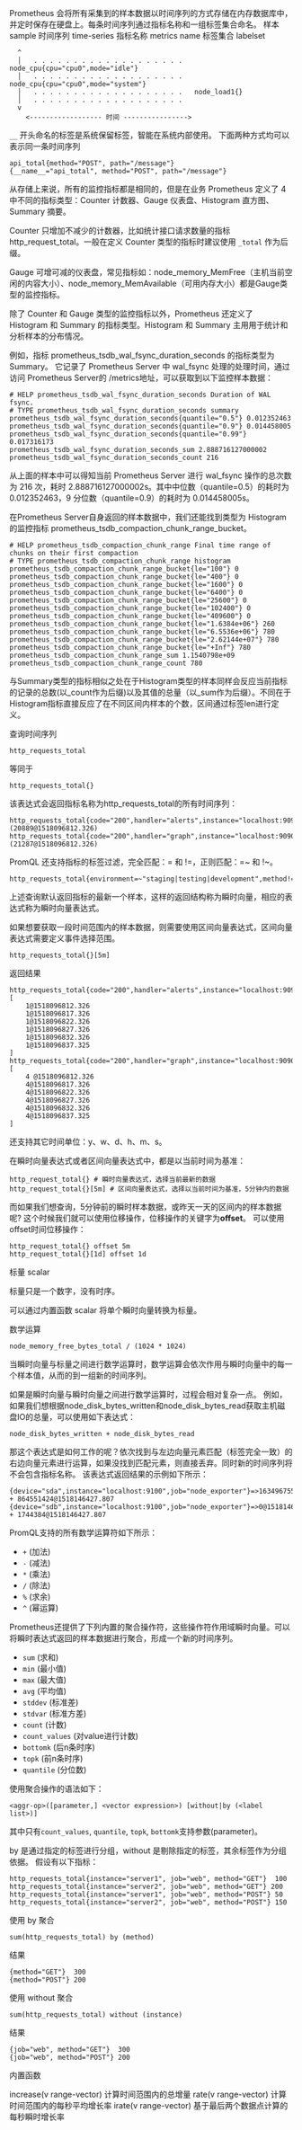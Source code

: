 Prometheus 会将所有采集到的样本数据以时间序列的方式存储在内存数据库中，并定时保存在硬盘上。每条时间序列通过指标名称和一组标签集合命名。
样本 sample
时间序列 time-series
指标名称 metrics name
标签集合 labelset
```
  ^
  │   . . . . . . . . . . . . . . . . . . .   node_cpu{cpu="cpu0",mode="idle"}
  │   . . . . . . . . . . . . . . . . . . .   node_cpu{cpu="cpu0",mode="system"}
  │   . . . . . . . . . . . . . . . . . . .   node_load1{}
  │   . . . . . . . . . . . . . . . . . . .  
  v
    <------------------ 时间 ---------------->
```

`__` 开头命名的标签是系统保留标签，智能在系统内部使用。
下面两种方式均可以表示同一条时间序列
```
api_total{method="POST", path="/message"}
{__name__="api_total", method="POST", path="/message"}
```


从存储上来说，所有的监控指标都是相同的，但是在业务 Prometheus 定义了 4 中不同的指标类型：Counter 计数器、Gauge 仪表盘、Histogram 直方图、Summary 摘要。

Counter 只增加不减少的计数器，比如统计接口请求数量的指标  http_request_total。一般在定义 Counter 类型的指标时建议使用 `_total` 作为后缀。

Gauge 可增可减的仪表盘，常见指标如：node_memory_MemFree（主机当前空闲的内容大小）、node_memory_MemAvailable（可用内存大小）都是Gauge类型的监控指标。

除了 Counter 和 Gauge 类型的监控指标以外，Prometheus 还定义了 Histogram 和 Summary 的指标类型。Histogram 和 Summary 主用用于统计和分析样本的分布情况。

例如，指标 prometheus_tsdb_wal_fsync_duration_seconds 的指标类型为Summary。 它记录了 Prometheus Server 中 wal_fsync 处理的处理时间，通过访问 Prometheus Server的 /metrics地址，可以获取到以下监控样本数据：
```
# HELP prometheus_tsdb_wal_fsync_duration_seconds Duration of WAL fsync.
# TYPE prometheus_tsdb_wal_fsync_duration_seconds summary
prometheus_tsdb_wal_fsync_duration_seconds{quantile="0.5"} 0.012352463
prometheus_tsdb_wal_fsync_duration_seconds{quantile="0.9"} 0.014458005
prometheus_tsdb_wal_fsync_duration_seconds{quantile="0.99"} 0.017316173
prometheus_tsdb_wal_fsync_duration_seconds_sum 2.888716127000002
prometheus_tsdb_wal_fsync_duration_seconds_count 216
```

从上面的样本中可以得知当前 Prometheus Server 进行 wal_fsync 操作的总次数为 216 次，耗时 2.888716127000002s。其中中位数（quantile=0.5）的耗时为 0.012352463，9 分位数（quantile=0.9）的耗时为 0.014458005s。

在Prometheus Server自身返回的样本数据中，我们还能找到类型为 Histogram 的监控指标 prometheus_tsdb_compaction_chunk_range_bucket。
```
# HELP prometheus_tsdb_compaction_chunk_range Final time range of chunks on their first compaction
# TYPE prometheus_tsdb_compaction_chunk_range histogram
prometheus_tsdb_compaction_chunk_range_bucket{le="100"} 0
prometheus_tsdb_compaction_chunk_range_bucket{le="400"} 0
prometheus_tsdb_compaction_chunk_range_bucket{le="1600"} 0
prometheus_tsdb_compaction_chunk_range_bucket{le="6400"} 0
prometheus_tsdb_compaction_chunk_range_bucket{le="25600"} 0
prometheus_tsdb_compaction_chunk_range_bucket{le="102400"} 0
prometheus_tsdb_compaction_chunk_range_bucket{le="409600"} 0
prometheus_tsdb_compaction_chunk_range_bucket{le="1.6384e+06"} 260
prometheus_tsdb_compaction_chunk_range_bucket{le="6.5536e+06"} 780
prometheus_tsdb_compaction_chunk_range_bucket{le="2.62144e+07"} 780
prometheus_tsdb_compaction_chunk_range_bucket{le="+Inf"} 780
prometheus_tsdb_compaction_chunk_range_sum 1.1540798e+09
prometheus_tsdb_compaction_chunk_range_count 780
```
与Summary类型的指标相似之处在于Histogram类型的样本同样会反应当前指标的记录的总数(以_count作为后缀)以及其值的总量（以_sum作为后缀）。不同在于Histogram指标直接反应了在不同区间内样本的个数，区间通过标签len进行定义。

查询时间序列
```
http_requests_total
```

等同于
```
http_requests_total{}
```

该表达式会返回指标名称为http_requests_total的所有时间序列：
```
http_requests_total{code="200",handler="alerts",instance="localhost:9090",job="prometheus",method="get"}=(20889@1518096812.326)
http_requests_total{code="200",handler="graph",instance="localhost:9090",job="prometheus",method="get"}=(21287@1518096812.326)
```

PromQL 还支持指标的标签过滤，完全匹配：= 和 !=，正则匹配：=~ 和 !~。
```
http_requests_total{environment=~"staging|testing|development",method!="GET"}
```

上述查询默认返回指标的最新一个样本，这样的返回结构称为瞬时向量，相应的表达式称为瞬时向量表达式。

如果想要获取一段时间范围内的样本数据，则需要使用区间向量表达式，区间向量表达式需要定义事件选择范围。
```
http_requests_total{}[5m]
```
返回结果
```
http_requests_total{code="200",handler="alerts",instance="localhost:9090",job="prometheus",method="get"}=[
    1@1518096812.326
    1@1518096817.326
    1@1518096822.326
    1@1518096827.326
    1@1518096832.326
    1@1518096837.325
]
http_requests_total{code="200",handler="graph",instance="localhost:9090",job="prometheus",method="get"}=[
    4 @1518096812.326
    4@1518096817.326
    4@1518096822.326
    4@1518096827.326
    4@1518096832.326
    4@1518096837.325
]
```

还支持其它时间单位：y、w、d、h、m、s。


在瞬时向量表达式或者区间向量表达式中，都是以当前时间为基准：
```
http_request_total{} # 瞬时向量表达式，选择当前最新的数据
http_request_total{}[5m] # 区间向量表达式，选择以当前时间为基准，5分钟内的数据
```

而如果我们想查询，5分钟前的瞬时样本数据，或昨天一天的区间内的样本数据呢? 这个时候我们就可以使用位移操作，位移操作的关键字为**offset**。
可以使用offset时间位移操作：
```
http_request_total{} offset 5m
http_request_total{}[1d] offset 1d
```

标量 scalar

标量只是一个数字，没有时序。

可以通过内置函数 scalar 将单个瞬时向量转换为标量。


数学运算

```
node_memory_free_bytes_total / (1024 * 1024)
```
当瞬时向量与标量之间进行数学运算时，数学运算会依次作用与瞬时向量中的每一个样本值，从而的到一组新的时间序列。

如果是瞬时向量与瞬时向量之间进行数学运算时，过程会相对复杂一点。 例如，如果我们想根据node_disk_bytes_written和node_disk_bytes_read获取主机磁盘IO的总量，可以使用如下表达式：
```
node_disk_bytes_written + node_disk_bytes_read
```

那这个表达式是如何工作的呢？依次找到与左边向量元素匹配（标签完全一致）的右边向量元素进行运算，如果没找到匹配元素，则直接丢弃。同时新的时间序列将不会包含指标名称。 该表达式返回结果的示例如下所示：
```
{device="sda",instance="localhost:9100",job="node_exporter"}=>1634967552@1518146427.807 + 864551424@1518146427.807
{device="sdb",instance="localhost:9100",job="node_exporter"}=>0@1518146427.807 + 1744384@1518146427.807
```

PromQL支持的所有数学运算符如下所示：
- `+` (加法)
- `-` (减法)
- `*` (乘法)
- `/` (除法)
- `%` (求余)
- `^` (幂运算)

Prometheus还提供了下列内置的聚合操作符，这些操作符作用域瞬时向量。可以将瞬时表达式返回的样本数据进行聚合，形成一个新的时间序列。
- `sum` (求和)
- `min` (最小值)    
- `max` (最大值)
- `avg` (平均值)
- `stddev` (标准差)
- `stdvar` (标准方差)
- `count` (计数)
- `count_values` (对value进行计数)
- `bottomk` (后n条时序)
- `topk` (前n条时序)
- `quantile` (分位数)

使用聚合操作的语法如下：
```
<aggr-op>([parameter,] <vector expression>) [without|by (<label list>)]
```
其中只有`count_values`, `quantile`, `topk`, `bottomk`支持参数(parameter)。

by 是通过指定的标签进行分组，without 是剔除指定的标签，其余标签作为分组依据。
假设有以下指标：
```
http_requests_total{instance="server1", job="web", method="GET"}  100 
http_requests_total{instance="server2", job="web", method="GET"} 200 
http_requests_total{instance="server1", job="web", method="POST"} 50 
http_requests_total{instance="server2", job="web", method="POST"} 150
```


使用 by 聚合
```
sum(http_requests_total) by (method)
```

结果
```
{method="GET"}  300 
{method="POST"} 200
```


使用 without 聚合
```
sum(http_requests_total) without (instance)
```

结果
```
{job="web", method="GET"}  300 
{job="web", method="POST"} 200
```

内置函数


increase(v range-vector) 计算时间范围内的总增量
rate(v range-vector) 计算时间范围内的每秒平均增长率
irate(v range-vector) 基于最后两个数据点计算的每秒瞬时增长率

